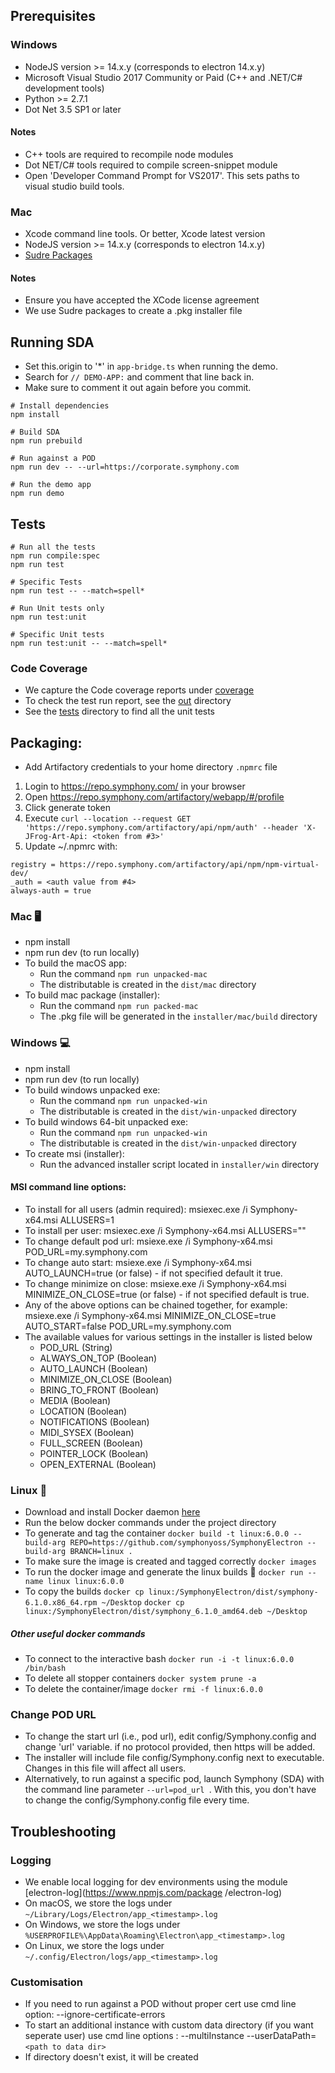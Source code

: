 ## Prerequisites

### Windows
- NodeJS version >= 14.x.y (corresponds to electron 14.x.y)
- Microsoft Visual Studio 2017 Community or Paid (C++ and .NET/C# development tools)
- Python >= 2.7.1
- Dot Net 3.5 SP1 or later

#### Notes
- C++ tools are required to recompile node modules
- Dot NET/C# tools required to compile screen-snippet module
- Open 'Developer Command Prompt for VS2017'. This sets paths to visual studio build tools.

### Mac
- Xcode command line tools. Or better, Xcode latest version
- NodeJS version >= 14.x.y (corresponds to electron 14.x.y)
- [Sudre Packages](http://s.sudre.free.fr/Software/Packages/about.html)

#### Notes
- Ensure you have accepted the XCode license agreement
- We use Sudre packages to create a .pkg installer file

## Running SDA

- Set this.origin to '*' in `app-bridge.ts` when running the demo.
- Search for `// DEMO-APP:` and comment that line back in.
- Make sure to comment it out again before you commit.


```
# Install dependencies
npm install

# Build SDA
npm run prebuild

# Run against a POD
npm run dev -- --url=https://corporate.symphony.com

# Run the demo app
npm run demo
```

## Tests

```
# Run all the tests
npm run compile:spec
npm run test

# Specific Tests
npm run test -- --match=spell*

# Run Unit tests only
npm run test:unit

# Specific Unit tests
npm run test:unit -- --match=spell*
```

### Code Coverage
- We capture the Code coverage reports under [coverage](out/coverage)
- To check the test run report, see the [out](out/) directory
- See the [tests](spec/) directory to find all the unit tests

## Packaging:

- Add Artifactory credentials to your home directory `.npmrc` file

1. Login to https://repo.symphony.com/ in your browser
2. Open https://repo.symphony.com/artifactory/webapp/#/profile
3. Click generate token
4. Execute `curl --location --request GET 'https://repo.symphony.com/artifactory/api/npm/auth' --header 'X-JFrog-Art-Api: <token from #3>'`
5. Update ~/.npmrc with:

```
registry = https://repo.symphony.com/artifactory/api/npm/npm-virtual-dev/
_auth = <auth value from #4>
always-auth = true
```

### Mac 🖥
- npm install
- npm run dev (to run locally)
- To build the macOS app:
  * Run the command `npm run unpacked-mac`
  * The distributable is created in the `dist/mac` directory
- To build mac package (installer):
  * Run the command `npm run packed-mac`
  * The .pkg file will be generated in the `installer/mac/build` directory

### Windows 💻
- npm install
- npm run dev (to run locally)
- To build windows unpacked exe:
  * Run the command `npm run unpacked-win`
  * The distributable is created in the `dist/win-unpacked` directory
- To build windows 64-bit unpacked exe:
  * Run the command `npm run unpacked-win`
  * The distributable is created in the `dist/win-unpacked` directory
- To create msi (installer):
  * Run the advanced installer script located in `installer/win` directory

#### MSI command line options:
- To install for all users (admin required): msiexec.exe /i Symphony-x64.msi ALLUSERS=1
- To install per user: msiexec.exe /i Symphony-x64.msi ALLUSERS=""
- To change default pod url: msiexe.exe /i Symphony-x64.msi POD_URL=my.symphony.com
- To change auto start: msiexe.exe /i Symphony-x64.msi AUTO_LAUNCH=true (or false) - if not specified default it true.
- To change minimize on close: msiexe.exe /i Symphony-x64.msi MINIMIZE_ON_CLOSE=true (or false) - if not specified default is true.
- Any of the above options can be chained together, for example: msiexe.exe /i Symphony-x64.msi MINIMIZE_ON_CLOSE=true AUTO_START=false POD_URL=my.symphony.com
- The available values for various settings in the installer is listed below
  * POD_URL (String)
  * ALWAYS_ON_TOP (Boolean)
  * AUTO_LAUNCH (Boolean)
  * MINIMIZE_ON_CLOSE (Boolean)
  * BRING_TO_FRONT (Boolean)
  * MEDIA (Boolean)
  * LOCATION (Boolean)
  * NOTIFICATIONS (Boolean)
  * MIDI_SYSEX (Boolean)
  * FULL_SCREEN (Boolean)
  * POINTER_LOCK (Boolean)
  * OPEN_EXTERNAL (Boolean)

### Linux 🐳
- Download and install Docker daemon [here](https://www.docker.com/products/docker-desktop)
- Run the below docker commands under the project directory
- To generate and tag the container
`docker build -t linux:6.0.0 --build-arg REPO=https://github.com/symphonyoss/SymphonyElectron --build-arg BRANCH=linux .`
- To make sure the image is created and tagged correctly
`docker images`
- To run the docker image and generate the linux builds 🎉
`docker run --name linux linux:6.0.0`
- To copy the builds
`docker cp linux:/SymphonyElectron/dist/symphony-6.1.0.x86_64.rpm ~/Desktop`
`docker cp linux:/SymphonyElectron/dist/symphony_6.1.0_amd64.deb ~/Desktop`

##### Other useful docker commands
- To connect to the interactive bash
`docker run -i -t linux:6.0.0 /bin/bash`
- To delete all stopper containers
`docker system prune -a`
- To delete the container/image
`docker rmi -f linux:6.0.0`

### Change POD URL
- To change the start url (i.e., pod url), edit config/Symphony.config and change 'url' variable. if no protocol provided, then https will be added.
- The installer will include file config/Symphony.config next to executable. Changes in this file will affect all
 users.
- Alternatively, to run against a specific pod, launch Symphony (SDA) with the command line parameter `--url=pod_url
`. With this, you don't have to change the config/Symphony.config file every time.

## Troubleshooting
### Logging
- We enable local logging for dev environments using the module [electron-log](https://www.npmjs.com/package
/electron-log)
- On macOS, we store the logs under `~/Library/Logs/Electron/app_<timestamp>.log`
- On Windows, we store the logs under `%USERPROFILE%\AppData\Roaming\Electron\app_<timestamp>.log`
- On Linux, we store the logs under `~/.config/Electron/logs/app_<timestamp>.log`

### Customisation
- If you need to run against a POD without proper cert use cmd line option: --ignore-certificate-errors
- To start an additional instance with custom data directory (if you want seperate user) use cmd line options
: --multiInstance --userDataPath=`<path to data dir>`
- If directory doesn't exist, it will be created
